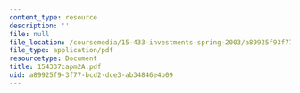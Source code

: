 ```yaml
---
content_type: resource
description: ''
file: null
file_location: /coursemedia/15-433-investments-spring-2003/a89925f93f77bcd2dce3ab34846e4b09_154337capm2A.pdf
file_type: application/pdf
resourcetype: Document
title: 154337capm2A.pdf
uid: a89925f9-3f77-bcd2-dce3-ab34846e4b09
---
```

